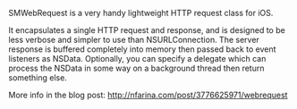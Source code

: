 
SMWebRequest is a very handy lightweight HTTP request class for iOS.

It encapsulates a single HTTP request and response, and is designed to be less verbose
and simpler to use than NSURLConnection. The server response is buffered completely into memory
then passed back to event listeners as NSData. Optionally, you can specify a delegate which
can process the NSData in some way on a background thread then return something else.

More info in the blog post:
http://nfarina.com/post/3776625971/webrequest